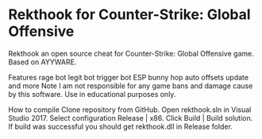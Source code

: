 # Rekthook for Counter-Strike: Global Offensive
Rekthook an open source cheat for Counter-Strike: Global Offensive game. Based on AYYWARE.


Features
rage bot
legit bot
trigger bot
ESP
bunny hop
auto offsets update
and more
Note
I am not responsible for any game bans and damage cause by this software. Use in educational purposes only.

How to compile
Clone repository from GitHub.
Open rekthook.sln in Visual Studio 2017.
Select configuration Release | x86.
Click Build | Build solution.
If build was successful you should get rekthook.dll in Release folder.
